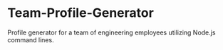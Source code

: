 # Team-Profile-Generator
Profile generator for a team of engineering employees utilizing Node.js command lines.
